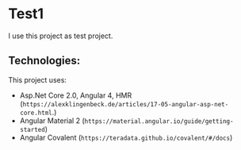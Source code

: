 # Test1

I use this project as test project. 

## Technologies:
This project uses:
- Asp.Net Core 2.0, Angular 4, HMR (`https://alexklingenbeck.de/articles/17-05-angular-asp-net-core.html`.)
- Angular Material 2 (`https://material.angular.io/guide/getting-started`)
- Angular Covalent (`https://teradata.github.io/covalent/#/docs`)
